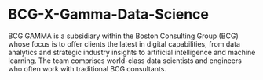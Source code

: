 # BCG-X-Gamma-Data-Science
BCG GAMMA is a subsidiary within the Boston Consulting Group (BCG) whose focus is to offer clients the latest in digital capabilities, from data analytics and strategic industry insights to artificial intelligence and machine learning.   The team comprises world-class data scientists and engineers who often work with traditional BCG consultants.
